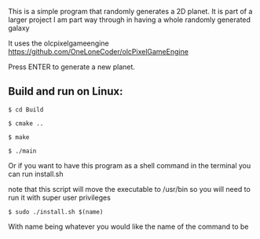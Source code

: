 This is a simple program that randomly generates a 2D planet. It is part of a larger project I am part way through in having a whole randomly generated galaxy

It uses the olcpixelgameengine https://github.com/OneLoneCoder/olcPixelGameEngine

Press ENTER to generate a new planet.

## Build and run on Linux:
```
$ cd Build

$ cmake ..

$ make

$ ./main
```
Or if you want to have this program as a shell command in the terminal you can run install.sh


note that this script will move the executable to /usr/bin so you will need to run it with super user privileges

```
$ sudo ./install.sh $(name) 
```

With name being whatever you would like the name of the command to be



